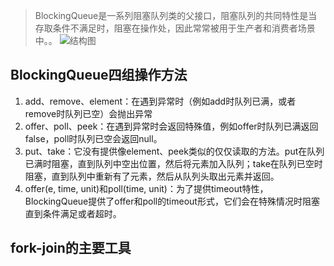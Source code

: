   > BlockingQueue是一系列阻塞队列类的父接口，阻塞队列的共同特性是当存取条件不满足时，阻塞在操作处，因此常常被用于生产者和消费者场景中。。
 ![结构图](https://pic1.zhimg.com/v2-e11a5c34827a48bb00035a7937978df0_r.png)
 
 ## BlockingQueue四组操作方法
1. add、remove、element：在遇到异常时（例如add时队列已满，或者remove时队列已空）会抛出异常
2. offer、poll、peek：在遇到异常时会返回特殊值，例如offer时队列已满返回false，poll时队列已空会返回null。
3. put、take：它没有提供像element、peek类似的仅仅读取的方法。put在队列已满时阻塞，直到队列中空出位置，然后将元素加入队列；take在队列已空时阻塞，直到队列中重新有了元素，然后从队列头取出元素并返回。 
4. offer(e, time, unit)和poll(time, unit)：为了提供timeout特性，BlockingQueue提供了offer和poll的timeout形式，它们会在特殊情况时阻塞直到条件满足或者超时。

 ## fork-join的主要工具
 